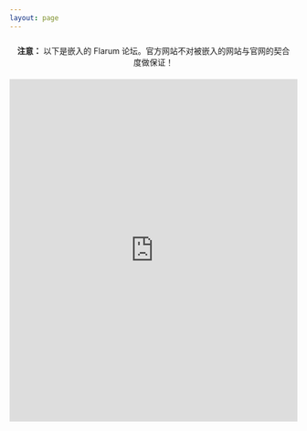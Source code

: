 ```yaml
---
layout: page
---
```


<style>
.notice {
  margin-bottom: 10px;
  padding: 10px;
  background-color: var(--vp-c-bg-soft);
  border: 1px solid var(--vp-c-divider);
  color: var(--vp-c-text-1);
  text-align: center; /* 使文本居中 */
}
</style>

<div class="notice">
  <strong>注意：</strong> 以下是嵌入的 Flarum 论坛。官方网站不对被嵌入的网站与官网的契合度做保证！
</div>

<iframe src="http://38.12.32.176" width="100%" height="600px" frameborder="0"></iframe>